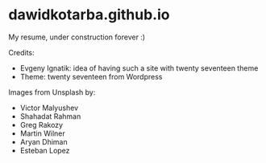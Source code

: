 # dawidkotarba.github.io

My resume, under construction forever :)

Credits:

- Evgeny Ignatik: idea of having such a site with twenty seventeen theme
- Theme: twenty seventeen from Wordpress

Images from Unsplash by:
- Victor Malyushev
- Shahadat Rahman
- Greg Rakozy
- Martin Wilner
- Aryan Dhiman
- Esteban Lopez
